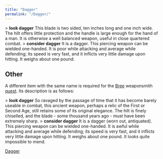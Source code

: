 ```yaml
---
title: "Dagger"
permalink: "/Dagger/"
---
```


\> **look dagger**
This blade is two sided, ten inches long and one inch wide. The hilt
offers
little protection and the handle is large enough for the hand of a man.
It is
otherwise a well balanced weapon, useful in close quartered combat.
\> **consider dagger**
It is a dagger.
This piercing weapon can be wielded one-handed.
It is poor while attacking and average while defending; its speed is
very fast, and it inflicts very little damage upon hitting.
It weighs about one pound.

## Other

A different item with the same name is required for the
[Bree](Bree "wikilink") weaponsmith [quest](quest "wikilink"). Its
description is as follows:

\> **look dagger**
So ravaged by the passage of time that it has become barely useable in
combat,
this ancient weapon, perhaps a relic of the First or Second Age, still
retains
some of its original elegance. The hilt is finely chiselled, and the
blade -
some thousand years ago - must have been extremely sharp.
\> **consider dagger**
It is a dagger (worn out, antiquated).
This piercing weapon can be wielded one-handed.
It is awful while attacking and average while defending; its speed is
very fast, and it inflicts very little damage upon hitting.
It weighs about one pound.
It looks quite impossible to mend.

[Dagger](Category:_Piercing_weapons "wikilink")